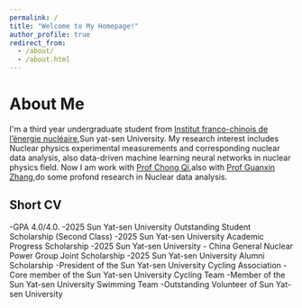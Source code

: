 ```yaml
---
permalink: /
title: "Welcome to My Homepage!"
author_profile: true
redirect_from: 
  - /about/
  - /about.html
---
```

About Me
======
I'm a third year undergraduate student from [Institut franco-chinois de l’énergie nucléaire](https://ifcen.sysu.edu.cn/),Sun yat-sen University. My research interest includes Nuclear physics experimental
measurements and corresponding nuclear data analysis, also data-driven machine learning neural networks in nuclear physics field.
Now I am work with [Prof Chong Qi](https://www.kth.se/profile/chongq/),also with [Prof Guanxin Zhang](https://ifcen.sysu.edu.cn/teacher/Zhang%20Guangxin),do some profond research in Nuclear data analysis.

Short CV
------
-GPA 4.0/4.0.
-2025 Sun Yat-sen University Outstanding Student Scholarship (Second Class)
-2025 Sun Yat-sen University Academic Progress Scholarship
-2025 Sun Yat-sen University - China General Nuclear Power Group Joint Scholarship
-2025 Sun Yat-sen University Alumni Scholarship
-President of the Sun Yat-sen University Cycling Association
-Core member of the Sun Yat-sen University Cycling Team
-Member of the Sun Yat-sen University Swimming Team
-Outstanding Volunteer of Sun Yat-sen University
